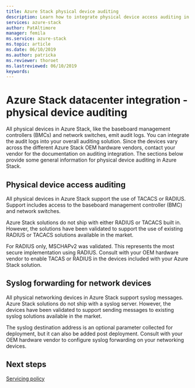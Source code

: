 ```yaml
---
title: Azure Stack physical device auditing
description: Learn how to integrate physical device access auditing in Azure Stack
services: azure-stack
author: PatAltimore
manager: femila
ms.service: azure-stack
ms.topic: article
ms.date: 06/10/2019
ms.author: patricka
ms.reviewer: thoroet
ms.lastreviewed: 06/10/2019
keywords:
---
```


# Azure Stack datacenter integration - physical device auditing

All physical devices in Azure Stack, like the baseboard management controllers (BMCs) and network switches, emit audit logs. You can integrate the audit logs into your overall auditing solution. Since the devices vary across the different Azure Stack OEM hardware vendors, contact your vendor for the documentation on auditing integration.
The sections below provide some general information for physical device auditing in Azure Stack.  

## Physical device access auditing

All physical devices in Azure Stack support the use of TACACS or RADIUS. Support includes access to the baseboard management controller (BMC) and network switches.

Azure Stack solutions do not ship with either RADIUS or TACACS built in. However, the solutions have been validated to support the use of existing RADIUS or TACACS solutions available in the market.

For RADIUS only, MSCHAPv2 was validated. This represents the most secure implementation using RADIUS.
Consult with your OEM hardware vendor to enable TACAS or RADIUS in the devices included with your Azure Stack solution.

## Syslog forwarding for network devices

All physical networking devices in Azure Stack support syslog messages. Azure Stack solutions do not ship with a syslog server. However, the devices have been validated to support sending messages to existing syslog solutions available in the market.

The syslog destination address is an optional parameter collected for deployment, but it can also be added post deployment. Consult with your OEM hardware vendor to configure syslog forwarding on your networking devices.

## Next steps

[Servicing policy](azure-stack-servicing-policy.md)
